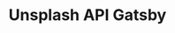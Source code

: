 ---
slug: "/unsplash-api-gatsby-home"
title: "Unsplash API Gatsby"
descriptionMain: "A Web App using Unsplash's API, built with Gatsby, Auth0, Apollo, GraphQL, Node, Styled Components and Material-UI"
descriptionSecondary: "Search for any photo you want using Unsplash's API - built with search functionality using Formik and the ability to create user accounts via Auth0, users can also save photos to their profile, and view public profiles of other users."
imageOne: ../assets/images/project-images/unsplash-api-gatsby/unsplash-api-gatsby-home.jpeg
githubLink: "https://github.com/Ajsalemo/Unsplash-API-Gatsby"
websiteLink: "https://gatsby-unsplash-images.netlify.com/"
---